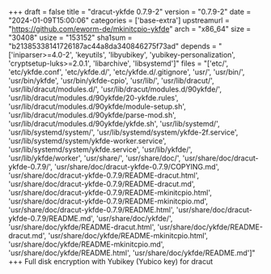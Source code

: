 +++
draft = false
title = "dracut-ykfde 0.7.9-2"
version = "0.7.9-2"
date = "2024-01-09T15:00:06"
categories = ['base-extra']
upstreamurl = "https://github.com/eworm-de/mkinitcpio-ykfde"
arch = "x86_64"
size = "30408"
usize = "153152"
sha1sum = "b21385338141726187ac44a8da340846275f73ad"
depends = "['iniparser>=4.0-2', 'keyutils', 'libyubikey', 'yubikey-personalization', 'cryptsetup-luks>=2.0.1', 'libarchive', 'libsystemd']"
files = "['etc/', 'etc/ykfde.conf', 'etc/ykfde.d/', 'etc/ykfde.d/.gitignore', 'usr/', 'usr/bin/', 'usr/bin/ykfde', 'usr/bin/ykfde-cpio', 'usr/lib/', 'usr/lib/dracut/', 'usr/lib/dracut/modules.d/', 'usr/lib/dracut/modules.d/90ykfde/', 'usr/lib/dracut/modules.d/90ykfde/20-ykfde.rules', 'usr/lib/dracut/modules.d/90ykfde/module-setup.sh', 'usr/lib/dracut/modules.d/90ykfde/parse-mod.sh', 'usr/lib/dracut/modules.d/90ykfde/ykfde.sh', 'usr/lib/systemd/', 'usr/lib/systemd/system/', 'usr/lib/systemd/system/ykfde-2f.service', 'usr/lib/systemd/system/ykfde-worker.service', 'usr/lib/systemd/system/ykfde.service', 'usr/lib/ykfde/', 'usr/lib/ykfde/worker', 'usr/share/', 'usr/share/doc/', 'usr/share/doc/dracut-ykfde-0.7.9/', 'usr/share/doc/dracut-ykfde-0.7.9/COPYING.md', 'usr/share/doc/dracut-ykfde-0.7.9/README-dracut.html', 'usr/share/doc/dracut-ykfde-0.7.9/README-dracut.md', 'usr/share/doc/dracut-ykfde-0.7.9/README-mkinitcpio.html', 'usr/share/doc/dracut-ykfde-0.7.9/README-mkinitcpio.md', 'usr/share/doc/dracut-ykfde-0.7.9/README.html', 'usr/share/doc/dracut-ykfde-0.7.9/README.md', 'usr/share/doc/ykfde/', 'usr/share/doc/ykfde/README-dracut.html', 'usr/share/doc/ykfde/README-dracut.md', 'usr/share/doc/ykfde/README-mkinitcpio.html', 'usr/share/doc/ykfde/README-mkinitcpio.md', 'usr/share/doc/ykfde/README.html', 'usr/share/doc/ykfde/README.md']"
+++
Full disk encryption with Yubikey (Yubico key) for dracut